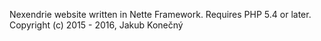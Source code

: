 Nexendrie website written in Nette Framework. Requires PHP 5.4 or later.
Copyright (c) 2015 - 2016, Jakub Konečný